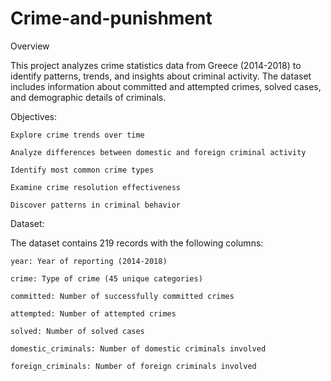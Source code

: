# Crime-and-punishment
Overview

This project analyzes crime statistics data from Greece (2014-2018) to identify patterns, trends, and insights about criminal activity. The dataset includes information about committed and attempted crimes, solved cases, and demographic details of criminals.

Objectives:

    Explore crime trends over time

    Analyze differences between domestic and foreign criminal activity

    Identify most common crime types

    Examine crime resolution effectiveness

    Discover patterns in criminal behavior

Dataset:

The dataset contains 219 records with the following columns:

    year: Year of reporting (2014-2018)

    crime: Type of crime (45 unique categories)

    committed: Number of successfully committed crimes

    attempted: Number of attempted crimes

    solved: Number of solved cases

    domestic_criminals: Number of domestic criminals involved

    foreign_criminals: Number of foreign criminals involved
